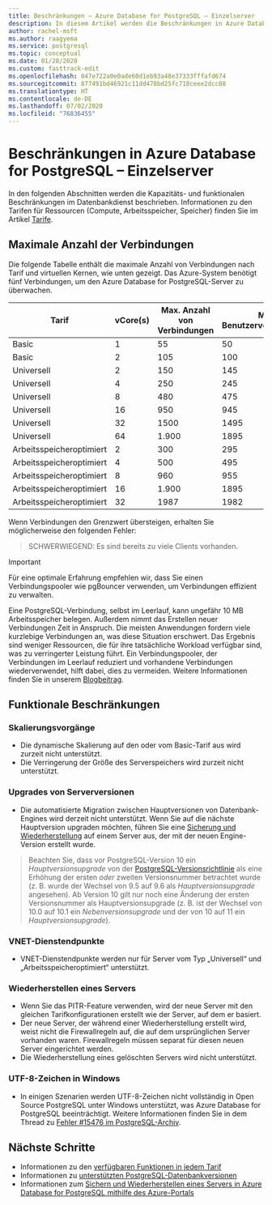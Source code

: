 ```yaml
---
title: Beschränkungen – Azure Database for PostgreSQL – Einzelserver
description: In diesem Artikel werden die Beschränkungen in Azure Database for PostgreSQL für Einzelserver beschrieben, z. B. die Anzahl der Verbindungen und Optionen für die Speicher-Engine.
author: rachel-msft
ms.author: raagyema
ms.service: postgresql
ms.topic: conceptual
ms.date: 01/28/2020
ms.custom: fasttrack-edit
ms.openlocfilehash: 047e722a0e0ade60d1eb93a48e37333fffafd674
ms.sourcegitcommit: 877491bd46921c11dd478bd25fc718ceee2dcc08
ms.translationtype: HT
ms.contentlocale: de-DE
ms.lasthandoff: 07/02/2020
ms.locfileid: "76836455"
---
```

# <a name="limits-in-azure-database-for-postgresql---single-server"></a>Beschränkungen in Azure Database for PostgreSQL – Einzelserver
In den folgenden Abschnitten werden die Kapazitäts- und funktionalen Beschränkungen im Datenbankdienst beschrieben. Informationen zu den Tarifen für Ressourcen (Compute, Arbeitsspeicher, Speicher) finden Sie im Artikel [Tarife](concepts-pricing-tiers.md).


## <a name="maximum-connections"></a>Maximale Anzahl der Verbindungen
Die folgende Tabelle enthält die maximale Anzahl von Verbindungen nach Tarif und virtuellen Kernen, wie unten gezeigt. Das Azure-System benötigt fünf Verbindungen, um den Azure Database for PostgreSQL-Server zu überwachen. 

|**Tarif**| **vCore(s)**| **Max. Anzahl von Verbindungen** | **Max. Benutzerverbindungen** |
|---|---|---|---|
|Basic| 1| 55 | 50|
|Basic| 2| 105 | 100|
|Universell| 2| 150| 145|
|Universell| 4| 250| 245|
|Universell| 8| 480| 475|
|Universell| 16| 950| 945|
|Universell| 32| 1500| 1495|
|Universell| 64| 1\.900| 1895|
|Arbeitsspeicheroptimiert| 2| 300| 295|
|Arbeitsspeicheroptimiert| 4| 500| 495|
|Arbeitsspeicheroptimiert| 8| 960| 955|
|Arbeitsspeicheroptimiert| 16| 1\.900| 1895|
|Arbeitsspeicheroptimiert| 32| 1987| 1982|

Wenn Verbindungen den Grenzwert übersteigen, erhalten Sie möglicherweise den folgenden Fehler:
> SCHWERWIEGEND: Es sind bereits zu viele Clients vorhanden.

> [!IMPORTANT]
> Für eine optimale Erfahrung empfehlen wir, dass Sie einen Verbindungspooler wie pgBouncer verwenden, um Verbindungen effizient zu verwalten.

Eine PostgreSQL-Verbindung, selbst im Leerlauf, kann ungefähr 10 MB Arbeitsspeicher belegen. Außerdem nimmt das Erstellen neuer Verbindungen Zeit in Anspruch. Die meisten Anwendungen fordern viele kurzlebige Verbindungen an, was diese Situation erschwert. Das Ergebnis sind weniger Ressourcen, die für ihre tatsächliche Workload verfügbar sind, was zu verringerter Leistung führt. Ein Verbindungspooler, der Verbindungen im Leerlauf reduziert und vorhandene Verbindungen wiederverwendet, hilft dabei, dies zu vermeiden. Weitere Informationen finden Sie in unserem [Blogbeitrag](https://techcommunity.microsoft.com/t5/azure-database-for-postgresql/not-all-postgres-connection-pooling-is-equal/ba-p/825717).

## <a name="functional-limitations"></a>Funktionale Beschränkungen
### <a name="scale-operations"></a>Skalierungsvorgänge
- Die dynamische Skalierung auf den oder vom Basic-Tarif aus wird zurzeit nicht unterstützt.
- Die Verringerung der Größe des Serverspeichers wird zurzeit nicht unterstützt.

### <a name="server-version-upgrades"></a>Upgrades von Serverversionen
- Die automatisierte Migration zwischen Hauptversionen von Datenbank-Engines wird derzeit nicht unterstützt. Wenn Sie auf die nächste Hauptversion upgraden möchten, führen Sie eine [Sicherung und Wiederherstellung](./howto-migrate-using-dump-and-restore.md) auf einem Server aus, der mit der neuen Engine-Version erstellt wurde.

> Beachten Sie, dass vor PostgreSQL-Version 10 ein _Hauptversionsupgrade_ von der [PostgreSQL-Versionsrichtlinie](https://www.postgresql.org/support/versioning/) als eine Erhöhung der ersten _oder_ zweiten Versionsnummer betrachtet wurde (z. B. wurde der Wechsel von 9.5 auf 9.6 als _Hauptversionsupgrade_ angesehen).
> Ab Version 10 gilt nur noch eine Änderung der ersten Versionsnummer als Hauptversionsupgrade (z. B. ist der Wechsel von 10.0 auf 10.1 ein _Nebenversionsupgrade_ und der von 10 auf 11 ein _Hauptversionsupgrade_).

### <a name="vnet-service-endpoints"></a>VNET-Dienstendpunkte
- VNET-Dienstendpunkte werden nur für Server vom Typ „Universell“ und „Arbeitsspeicheroptimiert“ unterstützt.

### <a name="restoring-a-server"></a>Wiederherstellen eines Servers
- Wenn Sie das PITR-Feature verwenden, wird der neue Server mit den gleichen Tarifkonfigurationen erstellt wie der Server, auf dem er basiert.
- Der neue Server, der während einer Wiederherstellung erstellt wird, weist nicht die Firewallregeln auf, die auf dem ursprünglichen Server vorhanden waren. Firewallregeln müssen separat für diesen neuen Server eingerichtet werden.
- Die Wiederherstellung eines gelöschten Servers wird nicht unterstützt.

### <a name="utf-8-characters-on-windows"></a>UTF-8-Zeichen in Windows
- In einigen Szenarien werden UTF-8-Zeichen nicht vollständig in Open Source PostgreSQL unter Windows unterstützt, was Azure Database for PostgreSQL beeinträchtigt. Weitere Informationen finden Sie in dem Thread zu [Fehler #15476 im PostgreSQL-Archiv](https://www.postgresql-archive.org/BUG-15476-Problem-on-show-trgm-with-4-byte-UTF-8-characters-td6056677.html).

## <a name="next-steps"></a>Nächste Schritte
- Informationen zu den [verfügbaren Funktionen in jedem Tarif](concepts-pricing-tiers.md)
- Informationen zu [unterstützten PostgreSQL-Datenbankversionen](concepts-supported-versions.md)
- Informationen zum [Sichern und Wiederherstellen eines Servers in Azure Database for PostgreSQL mithilfe des Azure-Portals](howto-restore-server-portal.md)
